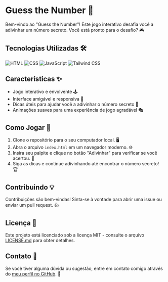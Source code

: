 # Guess the Number 🔢

Bem-vindo ao "Guess the Number"! Este jogo interativo desafia você a adivinhar um número secreto. Você está pronto para o desafio? 🎮

## Tecnologias Utilizadas 🛠️

![HTML](https://img.shields.io/badge/HTML-E34F26?style=for-the-badge&logo=html5&logoColor=white)
![CSS](https://img.shields.io/badge/CSS-1572B6?&style=for-the-badge&logo=css3&logoColor=white)
![JavaScript](https://img.shields.io/badge/JavaScript-F7DF1E?style=for-the-badge&logo=javascript&logoColor=black)
![Tailwind CSS](https://img.shields.io/badge/Tailwind_CSS-38B2AC?style=for-the-badge&logo=tailwind-css&logoColor=white)

## Características ✨

- Jogo interativo e envolvente 🕹️
- Interface amigável e responsiva 📱
- Dicas úteis para ajudar você a adivinhar o número secreto 🧩
- Animações suaves para uma experiência de jogo agradável 🎭

## Como Jogar 🚀

1. Clone o repositório para o seu computador local. 🖥️
2. Abra o arquivo `index.html` em um navegador moderno. 🌐
3. Insira seu palpite e clique no botão "Adivinhar" para verificar se você acertou. 🎲
4. Siga as dicas e continue adivinhando até encontrar o número secreto! 🏆

## Contribuindo 💡

Contribuições são bem-vindas! Sinta-se à vontade para abrir uma issue ou enviar um pull request. 👍

## Licença 📄

Este projeto está licenciado sob a licença MIT - consulte o arquivo [LICENSE.md](LICENSE.md) para obter detalhes.

## Contato 💌

Se você tiver alguma dúvida ou sugestão, entre em contato comigo através do [meu perfil no GitHub](https://github.com/marcoantoniofranco). 🤝
